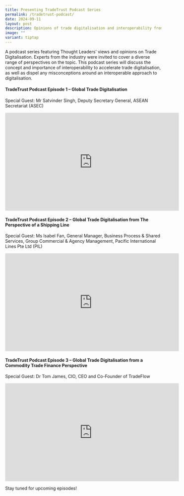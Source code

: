 ```yaml
---
title: Presenting TradeTrust Podcast Series
permalink: /tradetrust-podcast/
date: 2024-09-11
layout: post
description: Opinions of trade digitalisation and interoperability from industry leaders
image: ""
variant: tiptap
---
```

<p>A podcast series featuring Thought Leaders’ views and opinions on Trade
Digitalisation. Experts from the industry were invited to cover a diverse
range of perspectives on the topic. This podcast series will discuss the
concept and importance of interoperability to accelerate trade digitalisation,
as well as dispel any misconceptions around an interoperable approach to
digitalisation.</p>
<h4><strong>TradeTrust Podcast Episode 1 – Global Trade Digitalisation</strong></h4>
<p>Special Guest: Mr Satvinder Singh, Deputy Secretary General, ASEAN Secretariat
(ASEC)</p>
<div class="iframe-wrapper">
<iframe height="315" width="560" allowfullscreen="true" frameborder="0" src="https://www.youtube.com/embed/AlYD2km8kkQ?si=bYZKe3S5WsXa2R-7"></iframe>
</div>
<h4><strong>TradeTrust Podcast Episode 2 – Global Trade Digitalisation from The Perspective of a Shipping Line</strong></h4>
<p>Special Guest: Ms Isabel Fan, General Manager, Business Process &amp;
Shared Services, Group Commercial &amp; Agency Management, Pacific International
Lines Pte Ltd (PIL)</p>
<div class="iframe-wrapper">
<iframe height="315" width="560" allowfullscreen="true" frameborder="0" src="https://www.youtube.com/embed/UaP_WRtdi_g?si=IGw2PinSL4HaYIk8"></iframe>
</div>
<h4><strong>TradeTrust Podcast Episode 3 – Global Trade Digitalisation from a Commodity Trade Finance Perspective</strong></h4>
<p>Special Guest: Dr Tom James, CIO, CEO and Co-Founder of TradeFlow</p>
<div class="iframe-wrapper">
<iframe height="315" width="560" allowfullscreen="true" frameborder="0" src="https://www.youtube.com/embed/Z9nw31X0pXw?si=Ke3N0UglTCgIBxqu"></iframe>
</div>
<p>Stay tuned for upcoming episodes!</p>
<p></p>